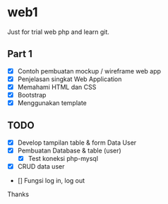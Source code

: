 # web1
Just for trial web php and learn git.

## Part 1
- [x] Contoh pembuatan mockup / wireframe web app
- [x] Penjelasan singkat Web Application
- [x] Memahami HTML dan CSS
- [x] Bootstrap
- [x] Menggunakan template

## TODO
- [x] Develop tampilan table & form Data User
- [x] Pembuatan Database & table (user)
    - [x] Test koneksi php-mysql
- [x] CRUD data user
- [] Fungsi log in, log out



Thanks
